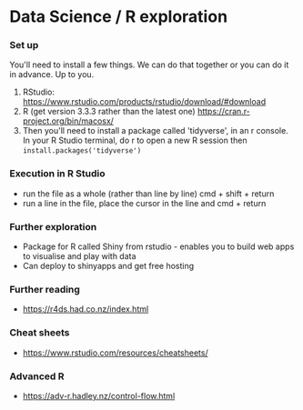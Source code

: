 # Data Science / R exploration

### Set up
You'll need to install a few things.  We can do that together or you can do it in advance.  Up to you.
1. RStudio: https://www.rstudio.com/products/rstudio/download/#download
2. R (get version 3.3.3 rather than the latest one) https://cran.r-project.org/bin/macosx/
3. Then you'll need to install a package called 'tidyverse', in an r console. In your R Studio terminal, do r to open a new R session then `install.packages('tidyverse')`

### Execution in R Studio
- run the file as a whole (rather than line by line) cmd + shift + return
- run a line in the file, place the cursor in the line and cmd + return

### Further exploration
- Package for R called Shiny from rstudio - enables you to build web apps to visualise and play with data
- Can deploy to shinyapps and get free hosting

### Further reading
- https://r4ds.had.co.nz/index.html

### Cheat sheets
- https://www.rstudio.com/resources/cheatsheets/

### Advanced R 
- https://adv-r.hadley.nz/control-flow.html 